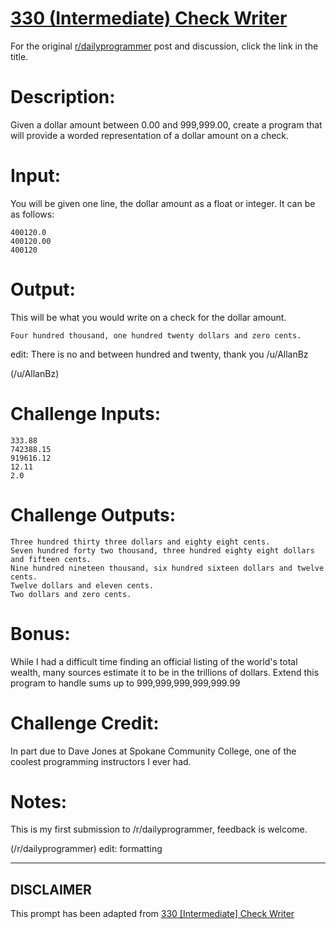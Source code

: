 # [330 (Intermediate) Check Writer](https://www.reddit.com/r/dailyprogrammer/comments/6yep7x/20170906_challenge_330_intermediate_check_writer/)

For the original [r/dailyprogrammer](https://www.reddit.com/r/dailyprogrammer/) post and discussion, click the link in the title.

# Description:
Given a dollar amount between 0.00 and 999,999.00, create a program that will provide a worded representation of a dollar amount on a check.

# Input:
You will be given one line, the dollar amount as a float or integer. It can be as follows:


```
400120.0
400120.00
400120
```
# Output:
This will be what you would write on a check for the dollar amount.


```
Four hundred thousand, one hundred twenty dollars and zero cents.
```
edit: There is no and between hundred and twenty, thank you /u/AllanBz

(/u/AllanBz)
# Challenge Inputs:

```
333.88
742388.15
919616.12
12.11
2.0
```
# Challenge Outputs:

```
Three hundred thirty three dollars and eighty eight cents.
Seven hundred forty two thousand, three hundred eighty eight dollars and fifteen cents.
Nine hundred nineteen thousand, six hundred sixteen dollars and twelve cents.
Twelve dollars and eleven cents.
Two dollars and zero cents.
```
# Bonus:
While I had a difficult time finding an official listing of the world's total wealth, many sources estimate it to be in the trillions of dollars. Extend this program to handle sums up to 999,999,999,999,999.99

# Challenge Credit:
In part due to Dave Jones at Spokane Community College, one of the coolest programming instructors I ever had.

# Notes:
This is my first submission to /r/dailyprogrammer, feedback is welcome.

(/r/dailyprogrammer)
edit: formatting


----
## **DISCLAIMER**
This prompt has been adapted from [330 [Intermediate] Check Writer](https://www.reddit.com/r/dailyprogrammer/comments/6yep7x/20170906_challenge_330_intermediate_check_writer/
)
